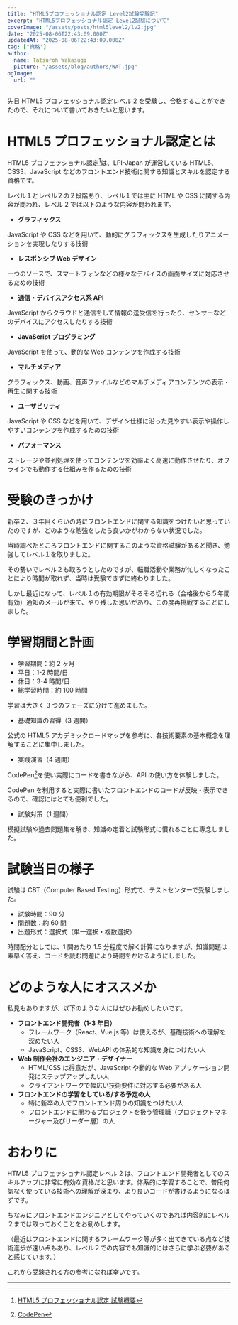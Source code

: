 ```yaml
---
title: "HTML5プロフェッショナル認定 Level2試験受験記"
excerpt: "HTML5プロフェッショナル認定 Level2試験について"
coverImage: "/assets/posts/html5level2/lv2.jpg"
date: "2025-08-06T22:43:09.000Z"
updatedAt: "2025-08-06T22:43:09.000Z"
tag: ["資格"]
author:
  name: Tatsuroh Wakasugi
  picture: "/assets/blog/authors/WAT.jpg"
ogImage:
  url: ""
---
```


先日 HTML5 プロフェッショナル認定レベル 2 を受験し、合格することができたので、それについて書いておきたいと思います。

# HTML5 プロフェッショナル認定とは

HTML5 プロフェッショナル認定[^1]は、LPI-Japan が運営している HTML5、CSS3、JavaScript などのフロントエンド技術に関する知識とスキルを認定する資格です。

レベル１とレベル２の２段階あり、レベル１では主に HTML や CSS に関する内容が問われ、レベル 2 では以下のような内容が問われます。

- **グラフィックス**

JavaScript や CSS などを用いて、動的にグラフィックスを生成したりアニメーションを実現したりする技術

- **レスポンシブ Web デザイン**

一つのソースで、スマートフォンなどの様々なデバイスの画面サイズに対応させるための技術

- **通信・デバイスアクセス系 API**

JavaScript からクラウドと通信をして情報の送受信を行ったり、センサーなどのデバイスにアクセスしたりする技術

- **JavaScript プログラミング**

JavaScript を使って、動的な Web コンテンツを作成する技術

- **マルチメディア**

グラフィックス、動画、音声ファイルなどのマルチメディアコンテンツの表示・再生に関する技術

- **ユーザビリティ**

JavaScript や CSS などを用いて、デザイン仕様に沿った見やすい表示や操作しやすいコンテンツを作成するための技術

- **パフォーマンス**

ストレージや並列処理を使ってコンテンツを効率よく高速に動作させたり、オフラインでも動作する仕組みを作るための技術

# 受験のきっかけ

新卒２、３年目くらいの時にフロントエンドに関する知識をつけたいと思っていたのですが、どのような勉強をしたら良いかがわからない状況でした。

当時調べたところフロントエンドに関するこのような資格試験があると聞き、勉強してレベル１を取りました。

その勢いでレベル２も取ろうとしたのですが、転職活動や業務が忙しくなったことにより時間が取れず、当時は受験できずに終わりました。

しかし最近になって、レベル１の有効期限がそろそろ切れる（合格後から５年間有効）通知のメールが来て、やり残した思いがあり、この度再挑戦することにしました。

# 学習期間と計画

- 学習期間：約 2 ヶ月
- 平日：1-2 時間/日
- 休日：3-4 時間/日
- 総学習時間：約 100 時間

学習は大きく 3 つのフェーズに分けて進めました。

- 基礎知識の習得（3 週間）

公式の HTML5 アカデミックロードマップを参考に、各技術要素の基本概念を理解することに集中しました。

- 実践演習（4 週間）

CodePen[^2]を使い実際にコードを書きながら、API の使い方を体験しました。

CodePen を利用すると実際に書いたフロントエンドのコードが反映・表示できるので、確認にはとても便利でした。

- 試験対策（1 週間）

模擬試験や過去問題集を解き、知識の定着と試験形式に慣れることに専念しました。

# 試験当日の様子

試験は CBT（Computer Based Testing）形式で、テストセンターで受験しました。

- 試験時間：90 分
- 問題数：約 60 問
- 出題形式：選択式（単一選択・複数選択）

時間配分としては、1 問あたり 1.5 分程度で解く計算になりますが、知識問題は素早く答え、コードを読む問題により時間をかけるようにしました。

# どのような人にオススメか

私見もありますが、以下のような人にはぜひお勧めしたいです。

- **フロントエンド開発者（1-3 年目）**
  - フレームワーク（React、Vue.js 等）は使えるが、基礎技術への理解を深めたい人
  - JavaScript、CSS3、WebAPI の体系的な知識を身につけたい人
- **Web 制作会社のエンジニア・デザイナー**
  - HTML/CSS は得意だが、JavaScript や動的な Web アプリケーション開発にステップアップしたい人
  - クライアントワークで幅広い技術要件に対応する必要がある人
- **フロントエンドの学習をしている/する予定の人**
  - 特に新卒の人でフロントエンド周りの知識をつけたい人
  - フロントエンドに関わるプロジェクトを扱う管理職（プロジェクトマネージャー及びリーダー層）の人

# おわりに

HTML5 プロフェッショナル認定レベル 2 は、フロントエンド開発者としてのスキルアップに非常に有効な資格だと思います。体系的に学習することで、普段何気なく使っている技術への理解が深まり、より良いコードが書けるようになるはずです。

ちなみにフロントエンドエンジニアとしてやっていくのであれば内容的にレベル２までは取っておくことをお勧めします。

（最近はフロントエンドに関するフレームワーク等が多く出てきている点など技術進歩が速い点もあり、レベル２での内容でも知識的にはさらに学ぶ必要があると感じています。）

これから受験される方の参考になれば幸いです。

---

[^1]: [HTML5 プロフェッショナル認定 試験概要](https://html5exam.jp/outline/)
[^2]: [CodePen](https://codepen.io/)
